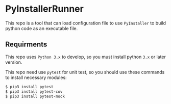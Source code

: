 # PyInstallerRunner
This repo is a tool that can load configuration file to use `PyInstaller` to build python code as an executable file.

## Requirments
This repo uses `Python 3.x` to develop, so you must install python `3.x` or later version.

This repo need use `pytest` for unit test, so you should use these commands to install necessary modules:
```sh
$ pip3 install pytest
$ pip3 install pytest-cov
$ pip3 install pytest-mock
```
